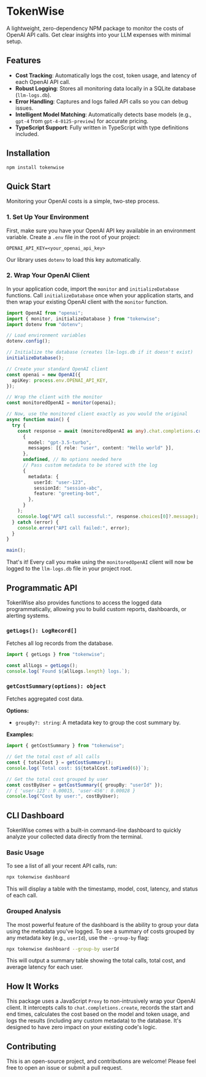 # TokenWise

A lightweight, zero-dependency NPM package to monitor the costs of OpenAI API calls. Get clear insights into your LLM expenses with minimal setup.

## Features

-   **Cost Tracking**: Automatically logs the cost, token usage, and latency of each OpenAI API call.
-   **Robust Logging**: Stores all monitoring data locally in a SQLite database (`llm-logs.db`).
-   **Error Handling**: Captures and logs failed API calls so you can debug issues.
-   **Intelligent Model Matching**: Automatically detects base models (e.g., `gpt-4` from `gpt-4-0125-preview`) for accurate pricing.
-   **TypeScript Support**: Fully written in TypeScript with type definitions included.

## Installation

```bash
npm install tokenwise
```

## Quick Start

Monitoring your OpenAI costs is a simple, two-step process.

### 1. Set Up Your Environment

First, make sure you have your OpenAI API key available in an environment variable. Create a `.env` file in the root of your project:

```
OPENAI_API_KEY=<your_openai_api_key>
```

Our library uses `dotenv` to load this key automatically.

### 2. Wrap Your OpenAI Client

In your application code, import the `monitor` and `initializeDatabase` functions. Call `initializeDatabase` once when your application starts, and then wrap your existing OpenAI client with the `monitor` function.

```typescript
import OpenAI from "openai";
import { monitor, initializeDatabase } from "tokenwise";
import dotenv from "dotenv";

// Load environment variables
dotenv.config();

// Initialize the database (creates llm-logs.db if it doesn't exist)
initializeDatabase();

// Create your standard OpenAI client
const openai = new OpenAI({
  apiKey: process.env.OPENAI_API_KEY,
});

// Wrap the client with the monitor
const monitoredOpenAI = monitor(openai);

// Now, use the monitored client exactly as you would the original
async function main() {
  try {
    const response = await (monitoredOpenAI as any).chat.completions.create(
      {
        model: "gpt-3.5-turbo",
        messages: [{ role: "user", content: "Hello world" }],
      },
      undefined, // No options needed here
      // Pass custom metadata to be stored with the log
      {
        metadata: {
          userId: "user-123",
          sessionId: "session-abc",
          feature: "greeting-bot",
        },
      }
    );
    console.log("API call successful:", response.choices[0]?.message);
  } catch (error) {
    console.error("API call failed:", error);
  }
}

main();
```

That's it! Every call you make using the `monitoredOpenAI` client will now be logged to the `llm-logs.db` file in your project root.

## Programmatic API

TokenWise also provides functions to access the logged data programmatically, allowing you to build custom reports, dashboards, or alerting systems.

### `getLogs(): LogRecord[]`

Fetches all log records from the database.

```typescript
import { getLogs } from "tokenwise";

const allLogs = getLogs();
console.log(`Found ${allLogs.length} logs.`);
```

### `getCostSummary(options): object`

Fetches aggregated cost data.

**Options:**
-   `groupBy?: string`: A metadata key to group the cost summary by.

**Examples:**

```typescript
import { getCostSummary } from "tokenwise";

// Get the total cost of all calls
const { totalCost } = getCostSummary();
console.log(`Total cost: $${totalCost.toFixed(6)}`);

// Get the total cost grouped by user
const costByUser = getCostSummary({ groupBy: "userId" });
// { 'user-123': 0.00015, 'user-456': 0.00028 }
console.log("Cost by user:", costByUser);
```

## CLI Dashboard

TokenWise comes with a built-in command-line dashboard to quickly analyze your collected data directly from the terminal.

### Basic Usage

To see a list of all your recent API calls, run:

```bash
npx tokenwise dashboard
```

This will display a table with the timestamp, model, cost, latency, and status of each call.

### Grouped Analysis

The most powerful feature of the dashboard is the ability to group your data using the metadata you've logged. To see a summary of costs grouped by any metadata key (e.g., `userId`), use the `--group-by` flag:

```bash
npx tokenwise dashboard --group-by userId
```

This will output a summary table showing the total calls, total cost, and average latency for each user.

## How It Works

This package uses a JavaScript `Proxy` to non-intrusively wrap your OpenAI client. It intercepts calls to `chat.completions.create`, records the start and end times, calculates the cost based on the model and token usage, and logs the results (including any custom metadata) to the database. It's designed to have zero impact on your existing code's logic.

## Contributing

This is an open-source project, and contributions are welcome! Please feel free to open an issue or submit a pull request.
